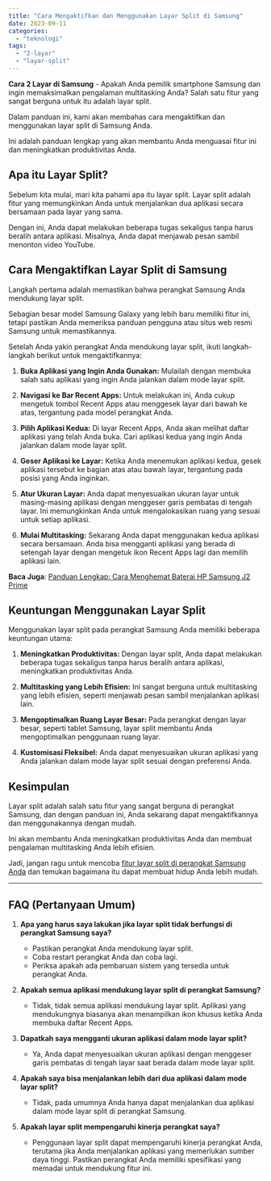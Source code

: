 ```yaml
---
title: "Cara Mengaktifkan dan Menggunakan Layar Split di Samsung"
date: 2023-09-11
categories: 
  - "teknologi"
tags: 
  - "2-layar"
  - "layar-split"
---
```


**Cara 2 Layar di Samsung** - Apakah Anda pemilik smartphone Samsung dan ingin memaksimalkan pengalaman multitasking Anda? Salah satu fitur yang sangat berguna untuk itu adalah layar split.

Dalam panduan ini, kami akan membahas cara mengaktifkan dan menggunakan layar split di Samsung Anda.

Ini adalah panduan lengkap yang akan membantu Anda menguasai fitur ini dan meningkatkan produktivitas Anda.

## Apa itu Layar Split?

Sebelum kita mulai, mari kita pahami apa itu layar split. Layar split adalah fitur yang memungkinkan Anda untuk menjalankan dua aplikasi secara bersamaan pada layar yang sama.

Dengan ini, Anda dapat melakukan beberapa tugas sekaligus tanpa harus beralih antara aplikasi. Misalnya, Anda dapat menjawab pesan sambil menonton video YouTube.

## Cara Mengaktifkan Layar Split di Samsung

Langkah pertama adalah memastikan bahwa perangkat Samsung Anda mendukung layar split.

Sebagian besar model Samsung Galaxy yang lebih baru memiliki fitur ini, tetapi pastikan Anda memeriksa panduan pengguna atau situs web resmi Samsung untuk memastikannya.

Setelah Anda yakin perangkat Anda mendukung layar split, ikuti langkah-langkah berikut untuk mengaktifkannya:

1. **Buka Aplikasi yang Ingin Anda Gunakan:** Mulailah dengan membuka salah satu aplikasi yang ingin Anda jalankan dalam mode layar split.
    
2. **Navigasi ke Bar Recent Apps:** Untuk melakukan ini, Anda cukup mengetuk tombol Recent Apps atau menggesek layar dari bawah ke atas, tergantung pada model perangkat Anda.
    
3. **Pilih Aplikasi Kedua:** Di layar Recent Apps, Anda akan melihat daftar aplikasi yang telah Anda buka. Cari aplikasi kedua yang ingin Anda jalankan dalam mode layar split.
    
4. **Geser Aplikasi ke Layar:** Ketika Anda menemukan aplikasi kedua, gesek aplikasi tersebut ke bagian atas atau bawah layar, tergantung pada posisi yang Anda inginkan.
    
5. **Atur Ukuran Layar:** Anda dapat menyesuaikan ukuran layar untuk masing-masing aplikasi dengan menggeser garis pembatas di tengah layar. Ini memungkinkan Anda untuk mengalokasikan ruang yang sesuai untuk setiap aplikasi.
    
6. **Mulai Multitasking:** Sekarang Anda dapat menggunakan kedua aplikasi secara bersamaan. Anda bisa mengganti aplikasi yang berada di setengah layar dengan mengetuk ikon Recent Apps lagi dan memilih aplikasi lain.
    

**Baca Juga**: [Panduan Lengkap: Cara Menghemat Baterai HP Samsung J2 Prime](https://ajiekusumadhany.com/cara-menghemat-baterai-hp-samsung-j2-prime/)

## Keuntungan Menggunakan Layar Split

Menggunakan layar split pada perangkat Samsung Anda memiliki beberapa keuntungan utama:

1. **Meningkatkan Produktivitas:** Dengan layar split, Anda dapat melakukan beberapa tugas sekaligus tanpa harus beralih antara aplikasi, meningkatkan produktivitas Anda.
    
2. **Multitasking yang Lebih Efisien:** Ini sangat berguna untuk multitasking yang lebih efisien, seperti menjawab pesan sambil menjalankan aplikasi lain.
    
3. **Mengoptimalkan Ruang Layar Besar:** Pada perangkat dengan layar besar, seperti tablet Samsung, layar split membantu Anda mengoptimalkan penggunaan ruang layar.
    
4. **Kustomisasi Fleksibel:** Anda dapat menyesuaikan ukuran aplikasi yang Anda jalankan dalam mode layar split sesuai dengan preferensi Anda.
    

## Kesimpulan

Layar split adalah salah satu fitur yang sangat berguna di perangkat Samsung, dan dengan panduan ini, Anda sekarang dapat mengaktifkannya dan menggunakannya dengan mudah.

Ini akan membantu Anda meningkatkan produktivitas Anda dan membuat pengalaman multitasking Anda lebih efisien.

Jadi, jangan ragu untuk mencoba [fitur layar split di perangkat Samsung Anda](https://ajiekusumadhany.com/mengaktifkan-dan-menggunakan-layar-split-di-samsung) dan temukan bagaimana itu dapat membuat hidup Anda lebih mudah.

* * *

## FAQ (Pertanyaan Umum)

1. **Apa yang harus saya lakukan jika layar split tidak berfungsi di perangkat Samsung saya?**
    
    - Pastikan perangkat Anda mendukung layar split.
    - Coba restart perangkat Anda dan coba lagi.
    - Periksa apakah ada pembaruan sistem yang tersedia untuk perangkat Anda.
2. **Apakah semua aplikasi mendukung layar split di perangkat Samsung?**
    
    - Tidak, tidak semua aplikasi mendukung layar split. Aplikasi yang mendukungnya biasanya akan menampilkan ikon khusus ketika Anda membuka daftar Recent Apps.
3. **Dapatkah saya mengganti ukuran aplikasi dalam mode layar split?**
    
    - Ya, Anda dapat menyesuaikan ukuran aplikasi dengan menggeser garis pembatas di tengah layar saat berada dalam mode layar split.
4. **Apakah saya bisa menjalankan lebih dari dua aplikasi dalam mode layar split?**
    
    - Tidak, pada umumnya Anda hanya dapat menjalankan dua aplikasi dalam mode layar split di perangkat Samsung.
5. **Apakah layar split mempengaruhi kinerja perangkat saya?**
    
    - Penggunaan layar split dapat mempengaruhi kinerja perangkat Anda, terutama jika Anda menjalankan aplikasi yang memerlukan sumber daya tinggi. Pastikan perangkat Anda memiliki spesifikasi yang memadai untuk mendukung fitur ini.
